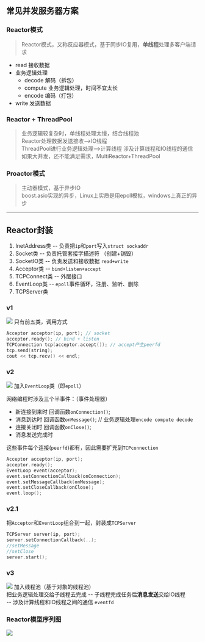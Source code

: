 ## 常见并发服务器方案

### Reactor模式
> Reactor模式，又称反应器模式，基于同步IO复用，**单线程**处理多客户端请求

+ read      接收数据
+ 业务逻辑处理
  + decode    解码（拆包）
  + compute   业务逻辑处理，时间不宜太长
  + encode    编码（打包）
+ write     发送数据

### Reactor + ThreadPool
> 业务逻辑较复杂时，单线程处理太慢，结合线程池  
> Reactor处理数据发送接收-->IO线程  
> ThreadPool进行业务逻辑处理-->计算线程
> 涉及计算线程和IO线程的通信  
> 如果大并发，还不能满足需求，MultiReactor+ThreadPool

### Proactor模式
> 主动器模式，基于异步IO  
> boost.asio实现的异步，Linux上实质是用epoll模拟，windows上真正的异步

---

## Reactor封装
1. InetAddress类 -- 负责把`ip`和`port`写入`struct sockaddr`
2. Socket类      -- 负责托管套接字描述符 （创建+销毁）
3. SocketIO类    -- 负责发送和接收数据 `read+write`
4. Acceptor类    -- `bind+listen+accept`
5. TCPConnect类  -- 外层接口
6. EventLoop类   -- `epoll`事件循环，注册、监听、删除
7. TCPServer类


### v1
![](https://gitee.com/snow-tyan/learn-cpp/raw/master/Figure/Reactor-v1.png)
只有前五类，调用方式
```c++
Acceptor acceptor(ip, port); // socket
acceptor.ready(); // bind + listen
TCPConnection tcp(acceptor.accept()); // accept产生peerfd
tcp.send(string);
cout << tcp.recv() << endl;
```


### v2
![](https://gitee.com/snow-tyan/learn-cpp/raw/master/Figure/Reactor-v2.png)
加入`EventLoop`类（即`epoll`）  

网络编程时涉及三个半事件：（事件处理器）
  + 新连接到来时  回调函数`onConnection()`;
  + 消息到达时    回调函数`onMessage()`;  // 业务逻辑处理`encode compute decode`
  + 连接关闭时    回调函数`onClose()`;
  + 消息发送完成时

这些事件每个连接(`peerfd`)都有，因此需要扩充到`TCPconnection`  

```c++
Acceptor acceptor(ip, port);
acceptor.ready();
EventLoop event(acceptor);
event.setConnectionCallback(onConnection);
event.setMessageCallback(onMessage);
event.setCloseCallback(onClose);
event.loop();
```


### v2.1
把`Acceptor`和`EventLoop`组合到一起，封装成`TCPServer`
```c++
TCPServer server(ip, port);
server.setConnectionCallback(..);
//setMessage
//setClose
server.start();
```


### v3
![](https://gitee.com/snow-tyan/learn-cpp/raw/master/Figure/Reactor-v3.png)
加入线程池（基于对象的线程池）  
把业务逻辑处理交给子线程去完成 -- 子线程完成任务后**消息发送**交给IO线程  
                          -- 涉及计算线程和IO线程之间的通信  `eventfd`  


### Reactor模型序列图
![](https://gitee.com/snow-tyan/learn-cpp/raw/master/Figure/Reactor-timeseq.png)
